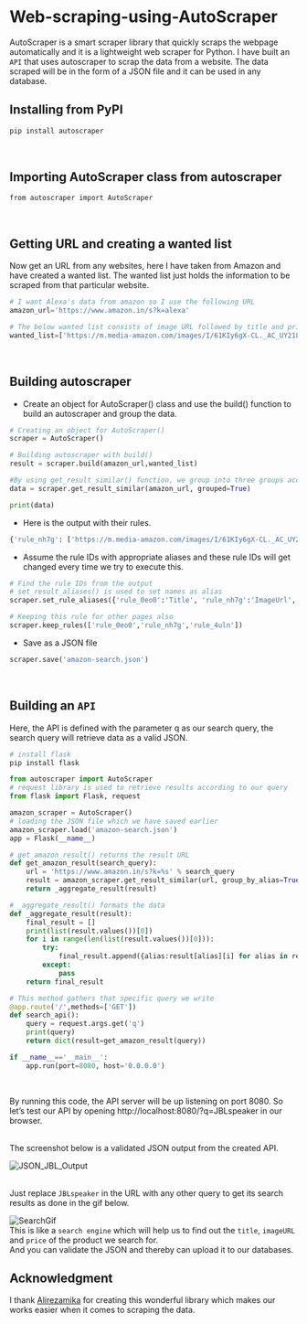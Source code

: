 # Web-scraping-using-AutoScraper
AutoScraper is a smart scraper library that quickly scraps the webpage automatically and it is a lightweight web scraper for Python. I have built an `API` that uses autoscraper to scrap the data from a website. The data scraped will be in the form of a JSON file and it can be used in any database.
</br>

## Installing from PyPI
```Python
pip install autoscraper
```
</br>

## Importing AutoScraper class from autoscraper
```Pyhton
from autoscraper import AutoScraper
```
</br>

## Getting URL and creating a wanted list
Now get an URL from any websites, here I have taken from Amazon and have created a wanted list. The wanted list just holds the information to be scraped from that particular website.
```Python
# I want Alexa's data from amazon so I use the following URL
amazon_url='https://www.amazon.in/s?k=alexa'

# The below wanted list consists of image URL followed by title and price
wanted_list=['https://m.media-amazon.com/images/I/61KIy6gX-CL._AC_UY218_.jpg','All-new Echo Dot (4th Gen) | Next generation smart speaker with improved bass and Alexa (Black)','₹3,449']
```
</br>

## Building autoscraper
- Create an object for AutoScraper() class and use the build() function to build an autoscraper and group the data.
```Python
# Creating an object for AutoScraper()
scraper = AutoScraper()

# Building autoscraper with build()
result = scraper.build(amazon_url,wanted_list)

#By using get_result_similar() function, we group into three groups according to our wanted list
data = scraper.get_result_similar(amazon_url, grouped=True)

print(data)
```
- Here is the output with their rules.
```Python
{'rule_nh7g': ['https://m.media-amazon.com/images/I/61KIy6gX-CL._AC_UY218_.jpg', 'https://m.media-amazon.com/images/I/61MbLLagiVL._AC_UY218_.jpg', 'https://m.media-amazon.com/images/I/61EXU8BuGZL._AC_UY218_.jpg', 'https://m.media-amazon.com/images/I/61u0y9ADElL._AC_UY218_.jpg', 'https://m.media-amazon.com/images/I/61V25P7mlyL._AC_UY218_.jpg', 'https://m.media-amazon.com/images/I/51UZ17lvVFL._AC_UY218_.jpg', 'https://m.media-amazon.com/images/I/61EXU8BuGZL._AC_UY218_.jpg', 'https://m.media-amazon.com/images/I/61-DjUz7JxL._AC_UY218_.jpg', 'https://m.media-amazon.com/images/I/61RvgtLChZL._AC_UY218_.jpg', 'https://m.media-amazon.com/images/I/618AB7m2HML._AC_UY218_.jpg', 'https://m.media-amazon.com/images/I/61NIsUGl+FL._AC_UY218_.jpg', 'https://m.media-amazon.com/images/I/61fAoBkYQ1L._AC_UY218_.jpg', 'https://m.media-amazon.com/images/I/61fAoBkYQ1L._AC_UY218_.jpg', 'https://m.media-amazon.com/images/I/61RyEv5mnNL._AC_UY218_.jpg', 'https://m.media-amazon.com/images/I/51b9EVQUNNL._AC_UY218_.jpg', 'https://m.media-amazon.com/images/I/51mXq6pWMYL._AC_UY218_.jpg'], 'rule_0eo0': ['All-new Echo Dot (4th Gen) | Next generation smart speaker with improved bass and Alexa (Black)', 'All-new Echo Dot (4th Gen) | Next generation smart speaker with improved bass and Alexa (Blue)', 'Echo Dot (3rd Gen) – Smart speaker with Alexa (Black)', 'All-new Echo Dot (4th Gen) with clock | Next generation smart speaker with improved bass, LED display and Alexa (Blue)', 'Echo Dot (3rd Gen) – Smart speaker with Alexa (Purple)', 'Introducing Echo Show 8 – Smart display with Alexa - 8" HD screen with stereo sound – Black', 'Echo Dot (3rd Gen), Certified Refurbished, Black – Improved smart speaker with Alexa – Like new, backed with 1-year warranty', 'All-new Echo (4th Gen) | Premium sound powered by Dolby and Alexa (Black)', 'Introducing Echo Show 5 - Smart display with Alexa - 5.5" screen & crisp sound (White)', 'Echo Dot (3rd Gen, Purple) Combo with Wipro 9W LED Smart Color Bulb - Smart Home Starter Kit', 'All-new Echo (4th Gen) | Premium sound powered by Dolby and Alexa (Blue)', 'Echo Dot (3rd Gen), Certified Refurbished, White – Improved smart speaker with Alexa – Like new, backed with 1-year warranty', 'Echo Dot (3rd Gen) – Smart speaker with Alexa (White)', 'Echo Dot (3rd Gen), Certified Refurbished, Grey – Improved smart speaker with Alexa – Like new, backed with 1-year warranty', 'Echo Auto - add Alexa to your car', 'All-new Echo (4th Gen) | Premium sound powered by Dolby and Alexa (White)'], 'rule_x4sz': ['All-new Echo Dot (4th Gen) | Next generation smart speaker with improved bass and Alexa (Black)', 'All-new Echo Dot (4th Gen) | Next generation smart speaker with improved bass and Alexa (Blue)', 'Echo Dot (3rd Gen) – Smart speaker with Alexa (Black)', 'All-new Echo Dot (4th Gen) with clock | Next generation smart speaker with improved bass, LED display and Alexa (Blue)', 'Echo Dot (3rd Gen) – Smart speaker with Alexa (Purple)', 'Introducing Echo Show 8 – Smart display with Alexa - 8', 'Echo Dot (3rd Gen), Certified Refurbished, Black – Improved smart speaker with Alexa – Like new, backed with 1-year warranty', 'All-new Echo (4th Gen) | Premium sound powered by Dolby and Alexa (Black)', 'Introducing Echo Show 5 - Smart display with Alexa - 5.5', 'Echo Dot (3rd Gen, Purple) Combo with Wipro 9W LED Smart Color Bulb - Smart Home Starter Kit', 'All-new Echo (4th Gen) | Premium sound powered by Dolby and Alexa (Blue)', 'Echo Dot (3rd Gen), Certified Refurbished, White – Improved smart speaker with Alexa – Like new, backed with 1-year warranty', 'Echo Dot (3rd Gen) – Smart speaker with Alexa (White)', 'Echo Dot (3rd Gen), Certified Refurbished, Grey – Improved smart speaker with Alexa – Like new, backed with 1-year warranty', 'Echo Auto - add Alexa to your car', 'All-new Echo (4th Gen) | Premium sound powered by Dolby and Alexa (White)'], 'rule_4uln': ['₹3,449', '₹4,499', '₹3,449', '₹4,499', '₹2,449', '₹4,499', '₹4,449', '₹5,499', '₹2,449', '₹4,499', '₹8,499', '₹12,999', '₹2,999', '₹3,799', '₹5,999', '₹9,999', '₹4,999', '₹8,999', '₹2,499', '₹6,598', '₹6,999', '₹9,999', '₹2,999', '₹3,799', '₹2,449', '₹4,499', '₹2,999', '₹3,799', '₹2,999', '₹4,999', '₹6,999', '₹9,999'], 'rule_nabn': ['₹3,449', '₹4,499', '₹3,449', '₹4,499', '₹2,449', '₹4,499', '₹4,449', '₹5,499', '₹2,449', '₹4,499', '₹8,499', '₹12,999', '₹2,999', '₹3,799', '₹5,999', '₹9,999', '₹4,999', '₹8,999', '2499.00', '6598.00', '₹6,999', '₹9,999', '₹2,999', '₹3,799', '₹2,449', '₹4,499', '₹2,999', '₹3,799', '₹2,999', '₹4,999', '₹6,999', '₹9,999'], 'rule_l78b': ['₹3,449', '₹4,499', '₹3,449', '₹4,499', '₹2,449', '₹4,499', '₹4,449', '₹5,499', '₹2,449', '₹4,499', '₹8,499', '₹12,999', '₹2,999', '₹3,799', '₹5,999', '₹9,999', '₹4,999', '₹8,999', '₹2,499', '₹6,598', '₹6,999', '₹9,999', '₹2,999', '₹3,799', '₹2,449', '₹4,499', '₹2,999', '₹3,799', '₹2,999', '₹4,999', '₹6,999', '₹9,999'], 'rule_bmwz': ['₹3,449', '₹4,499', '₹3,449', '₹4,499', '₹2,449', '₹4,499', '₹4,449', '₹5,499', '₹2,449', '₹4,499', '₹8,499', '₹12,999', '₹2,999', '₹3,799', '₹5,999', '₹9,999', '₹4,999', '₹8,999', '2499.00', '6598.00', '₹6,999', '₹9,999', '₹2,999', '₹3,799', '₹2,449', '₹4,499', '₹2,999', '₹3,799', '₹2,999', '₹4,999', '₹6,999', '₹9,999']}
```
- Assume the rule IDs with appropriate aliases and these rule IDs will get changed every time we try to execute this.
```Python
# Find the rule IDs from the output
# set_result_aliases() is used to set names as alias
scraper.set_rule_aliases({'rule_0eo0':'Title', 'rule_nh7g':'ImageUrl', 'rule_4uln':'Price'})

# Keeping this rule for other pages also
scraper.keep_rules(['rule_0eo0','rule_nh7g','rule_4uln'])
```
- Save as a JSON file
```Python
scraper.save('amazon-search.json')
```
</br>

## Building an `API`
Here, the API is defined with the parameter q as our search query, the search query will retrieve data as a valid JSON.
```Python
# install flask
pip install flask

from autoscraper import AutoScraper
# request library is used to retrieve results according to our query
from flask import Flask, request

amazon_scraper = AutoScraper()
# loading the JSON file which we have saved earlier
amazon_scraper.load('amazon-search.json')
app = Flask(__name__)

# get_amazon_result() returns the result URL 
def get_amazon_result(search_query):
    url = 'https://www.amazon.in/s?k=%s' % search_query
    result = amazon_scraper.get_result_similar(url, group_by_alias=True)
    return _aggregate_result(result)

# _aggregate_result() formats the data
def _aggregate_result(result):
    final_result = []
    print(list(result.values())[0])
    for i in range(len(list(result.values())[0])):
        try:
            final_result.append({alias:result[alias][i] for alias in result})
        except:
            pass
    return final_result

# This method gathers that specific query we write
@app.route('/',methods=['GET'])
def search_api():
    query = request.args.get('q')
    print(query)
    return dict(result=get_amazon_result(query))

if __name__=='__main__':
    app.run(port=8080, host='0.0.0.0')
```
</br>

By running this code, the API server will be up listening on port 8080. So let’s test our API by opening http://localhost:8080/?q=JBLspeaker in our browser.

</br>The screenshot below is a validated JSON output from the created API.

![JSON_JBL_Output](https://user-images.githubusercontent.com/52590526/116808190-18b4bd00-ab55-11eb-941f-0d5d8b1c5b11.JPG)
</br></br>

Just replace `JBLspeaker` in the URL with any other query to get its search results as done in the gif below. </br>

![SearchGif](https://user-images.githubusercontent.com/52590526/116809238-a515ae80-ab5a-11eb-8def-4948afeaaaeb.gif)
</br>
This is like a `search engine` which will help us to find out the `title`, `imageURL` and `price` of the product we search for.</br>
And you can validate the JSON and thereby can upload it to our databases.
</br>

## Acknowledgment
I thank [Alirezamika](https://github.com/alirezamika/autoscraper) for creating this wonderful library which makes our works easier when it comes to scraping the data.
